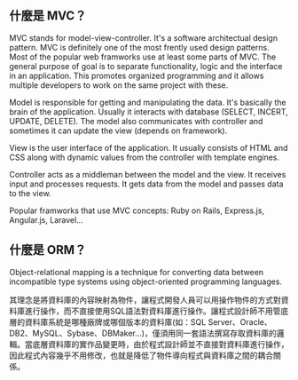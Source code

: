 ## 什麼是 MVC？

MVC stands for model-view-controller. It's a software architectual design pattern.
MVC is definitely one of the most frently used design patterns. Most of the popular web framworks use at least some parts of MVC. The general purpose of goal is to separate functionality, logic and the interface in an application. This promotes organized programming and it allows multiple developers to work on the same project with these.

Model is responsible for getting and manipulating the data. It's basically the brain of the application. Usually it interacts with database (SELECT, INCERT, UPDATE, DELETE). The model also communicates with controller and sometimes it can update the view (depends on framework).

View is the user interface of the application. It usually consists of HTML and CSS along with dynamic values from the controller with template engines.

Controller acts as a middleman between the model and the view. It receives input and processes requests. It gets data from the model and passes data to the view.

Popular framworks that use MVC concepts: Ruby on Rails, Express.js, Angular.js, Laravel...

## 什麼是 ORM？

Object-relational mapping is a technique for converting data between incompatible type systems using object-oriented programming languages.

其理念是將資料庫的內容映射為物件，讓程式開發人員可以用操作物件的方式對資料庫進行操作，而不直接使用SQL語法對資料庫進行操作。讓程式設計師不用管底層的資料庫系統是哪種廠牌或哪個版本的資料庫(如：SQL Server、Oracle、DB2、MySQL、Sybase、DBMaker…)，僅須用同一套語法撰寫存取資料庫的邏輯。當底層資料庫的實作品變更時，由於程式設計師並不直接對資料庫進行操作，因此程式內容幾乎不用修改，也就是降低了物件導向程式與資料庫之間的耦合關係。
